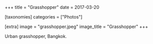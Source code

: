 +++
title = "Grasshopper"
date = 2017-03-20

[taxonomies]
categories = ["Photos"]

[extra]
image = "grasshopper.jpeg"
image_title = "Grasshopper"
+++

Urban grasshopper, Bangkok.
